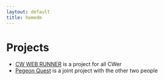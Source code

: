 ```yaml
---
laytout: default
title: homedm
---
```


<div id="home">
    <h1>Projects</h1>
    <ul class="posts">
        <li><a href="https://homedm.eim.world/cw_for_web/">CW WEB RUNNER</a> is a project for all CWer</li>
        <li><a href="https://homedm.eim.world/pegeon-quest/">Pegeon Quest</a> is a joint project with the other two people</li>
    </ul>
</div>
